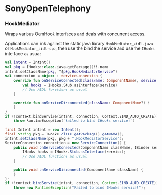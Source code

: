 # SonyOpenTelephony

### HookMediator

Wraps various OemHook interfaces and deals with concurrent access.

Applications can link against the static java library `HookMediator_aidl-java` or `HookMediator_aidl-cpp`, then use the bind the service and use the `IHooks` interface as usual:

```kotlin
val intent = Intent()
val pkg = IHooks::class.java.getPackage()!!.name
intent.setClassName(pkg, "$pkg.HookMediatorService")
val connection = object : ServiceConnection {
    override fun onServiceConnected(className: ComponentName?, service: IBinder?) {
        val hooks = IHooks.Stub.asInterface(service)
        // Use AIDL functions as usual
    }

    override fun onServiceDisconnected(className: ComponentName?) {
    }
}
if (!context.bindService(intent, connection, Context.BIND_AUTO_CREATE))
    throw RuntimeException("Failed to bind IHooks service!")
```

```java
final Intent intent = new Intent();
final String pkg = IHooks.class.getPackage().getName();
intent.setClassName(pkg, pkg + ".HookMediatorService");
ServiceConnection connection = new ServiceConnection() {
    public void onServiceConnected(ComponentName className, IBinder service) {
        IHooks hooks = IHooks.Stub.asInterface(service);
        // Use AIDL functions as usual
    }

    public void onServiceDisconnected(ComponentName className) {
    }
};
if (!context.bindService(intent, connection, Context.BIND_AUTO_CREATE))
    throw new RuntimeException("Failed to bind IHooks service!");
```
